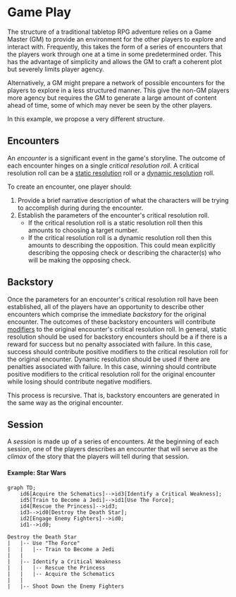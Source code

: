# Game Play
The structure of a traditional tabletop RPG adventure relies on a Game Master (GM) to provide an environment for the other players to explore and interact with.
Frequently, this takes the form of a series of encounters that the players work through one at a time in some predetermined order. This has the advantage of simplicity and allows the GM to craft a coherent plot but severely limits player agency.  

Alternatively, a GM might prepare a network of possible encounters for the players to explore in a less structured manner. This give the non-GM players more agency but requires the GM to generate a large amount of content ahead of time, some of which may never be seen by the other players.

In this example, we propose a very different structure.  

## Encounters
An _encounter_ is a significant event in the game's storyline. The outcome of each encounter hinges on a single _critical resolution roll_.  A critical resolution roll can be a
[static resolution](README.md#static-resolution)
roll or a
[dynamic resolution](README.md#dynamic-resolution)
roll.

To create an encounter, one player should:
   1. Provide a brief narrative description of what the characters will be trying to accomplish during during the encounter.
   2. Establish the parameters of the encounter's critical resolution roll.
      * If the critical resolution roll is a static resolution roll then this amounts to choosing a target number.
      * If the critical resolution roll is a dynamic resolution roll then this amounts to describing the opposition.  This could mean explicitly describing the opposing check or describing the character(s) who will be making the opposing check.

## Backstory
Once the parameters for an encounter's critical resolution roll have been established, all of the players have an opportunity to describe other encounters which comprise the immediate _backstory_ for the original encounter. The outcomes of these backstory encounters will contribute
[modifiers](README.md#modifiers)
to the original encounter's critical resolution roll.
In general, static resolution should be used for backstory encounters should be a if there is a reward for success but no penalty associated with failure.
In this case, success should contribute positive modifiers to the critical resolution roll for the original encounter.
Dynamic resolution should be used if there are penalties associated with failure.
In this case, winning should contribute positive modifiers  to the critical resolution roll for the original encounter while losing should contribute negative modifiers.

This process is recursive.  That is, backstory encounters are
generated in the same way as the original encounter.

## Session
A _session_ is made up of a series of encounters. At the beginning of each session, one of the players describes an encounter that will serve as the _climax_ of the story that the players will tell during that session.

#### Example: Star Wars
```mermaid
graph TD;
    id6[Acquire the Schematics]-->id3[Identify a Critical Weakness];
    id5[Train to Become a Jedi]-->id1[Use The Force];
    id4[Rescue the Princess]-->id3;
    id3-->id0[Destroy the Death Star];
    id2[Engage Enemy Fighters]-->id0;
    id1-->id0;
```

```
Destroy the Death Star
|   |-- Use "The Force"
|   |   |-- Train to Become a Jedi
|   |   
|   |-- Identify a Critical Weakness
|   |   |-- Rescue the Princess
|   |   |-- Acquire the Schematics
|   |
|   |-- Shoot Down the Enemy Fighters
```    

